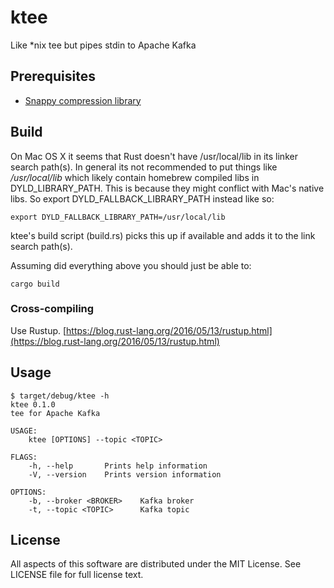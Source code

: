 # ktee
Like *nix tee but pipes stdin to Apache Kafka

## Prerequisites
* [Snappy compression library](https://github.com/google/snappy)

## Build
On Mac OS X it seems that Rust doesn't have /usr/local/lib in its linker search path(s). In general its not recommended to put things like _/usr/local/lib_ which likely contain homebrew compiled libs in DYLD_LIBRARY_PATH. This is because they might conflict with Mac's native libs. So export DYLD_FALLBACK_LIBRARY_PATH instead like so:

```
export DYLD_FALLBACK_LIBRARY_PATH=/usr/local/lib
```

ktee's build script (build.rs) picks this up if available and adds it to the link search path(s).

Assuming did everything above you should just be able to:

```
cargo build
```

### Cross-compiling
Use Rustup. [https://blog.rust-lang.org/2016/05/13/rustup.html](https://blog.rust-lang.org/2016/05/13/rustup.html)

## Usage
```
$ target/debug/ktee -h
ktee 0.1.0
tee for Apache Kafka

USAGE:
    ktee [OPTIONS] --topic <TOPIC>

FLAGS:
    -h, --help       Prints help information
    -V, --version    Prints version information

OPTIONS:
    -b, --broker <BROKER>    Kafka broker
    -t, --topic <TOPIC>      Kafka topic
```

## License
All aspects of this software are distributed under the MIT License. See LICENSE file for full license text.
